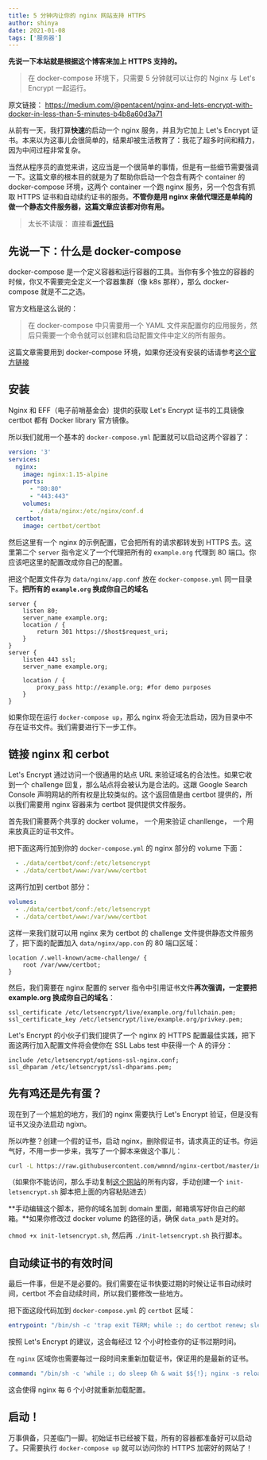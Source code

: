 ```yaml
---
title: 5 分钟内让你的 nginx 网站支持 HTTPS
author: shinya
date: 2021-01-08
tags: ['服务器']
---
```

**先说一下本站就是根据这个博客来加上 HTTPS 支持的。**

> 在 docker-compose 环境下，只需要 5 分钟就可以让你的 Nginx 与 Let's Encrypt 一起运行。

原文链接： <https://medium.com/@pentacent/nginx-and-lets-encrypt-with-docker-in-less-than-5-minutes-b4b8a60d3a71>

从前有一天，我打算**快速**的启动一个 nginx 服务，并且为它加上 Let's Encrypt 证书。本来以为这事儿会很简单的，结果却被生活教育了：我花了超多时间和精力，因为中间过程非常复杂。

当然从程序员的直觉来讲，这应当是一个很简单的事情，但是有一些细节需要强调一下。这篇文章的根本目的就是为了帮助你启动一个包含有两个 container 的 docker-compose 环境，这两个 container 一个跑 nginx 服务，另一个包含有抓取 HTTPS 证书和自动续约证书的服务。**不管你是用 nginx 来做代理还是单纯的做一个静态文件服务器，这篇文章应该都对你有用。**

> 太长不读版： 直接看[源代码](https://github.com/wmnnd/nginx-certbot)

## 先说一下：什么是 docker-compose

docker-compose 是一个定义容器和运行容器的工具。当你有多个独立的容器的时候，你又不需要完全定义一个容器集群（像 k8s 那样），那么 docker-compose 就是不二之选。

官方文档是这么说的：

> 在 docker-compose 中只需要用一个 YAML 文件来配置你的应用服务，然后只需要一个命令就可以创建和启动配置文件中定义的所有服务。

这篇文章需要用到 docker-compose 环境，如果你还没有安装的话请参考[这个官方链接](https://docs.docker.com/compose/install/#install-compose)

## 安装

Nginx 和 EFF（电子前哨基金会）提供的获取 Let's Encrypt 证书的工具镜像 certbot 都有 Docker library 官方镜像。

所以我们就用一个基本的 `docker-compose.yml` 配置就可以启动这两个容器了：

```yml
version: '3'
services:
  nginx:
    image: nginx:1.15-alpine
    ports:
      - "80:80"
      - "443:443"
    volumes:
      - ./data/nginx:/etc/nginx/conf.d
  certbot:
    image: certbot/certbot
```

然后这里有一个 nginx 的示例配置，它会把所有的请求都转发到 HTTPS 去。这里第二个 `server` 指令定义了一个代理把所有的 `example.org` 代理到 80 端口。你应该吧这里的配置改成你自己的配置。

把这个配置文件存为 `data/nginx/app.conf` 放在 `docker-compose.yml` 同一目录下。**把所有的 `example.org` 换成你自己的域名**

```config
server {
    listen 80;
    server_name example.org;
    location / {
        return 301 https://$host$request_uri;
    }    
}
server {
    listen 443 ssl;
    server_name example.org;
    
    location / {
        proxy_pass http://example.org; #for demo purposes
    }
}
```

如果你现在运行 `docker-compose up`，那么 nginx 将会无法启动，因为目录中不存在证书文件。我们需要进行下一步工作。

## 链接 nginx 和 cerbot

Let's Encrypt 通过访问一个很通用的站点 URL 来验证域名的合法性。如果它收到一个 challenge 回复，那么站点将会被认为是合法的。这跟 Google Search Console 声明网站的所有权是比较类似的。这个返回值是由 certbot 提供的，所以我们需要用 nginx 容器来为 certbot 提供提供文件服务。

首先我们需要两个共享的 docker volume， 一个用来验证 chanllenge， 一个用来放真正的证书文件。

把下面这两行加到你的 `docker-compose.yml`  的 nginx 部分的 volume 下面：

```yml
  - ./data/certbot/conf:/etc/letsencrypt
  - ./data/certbot/www:/var/www/certbot
```

这两行加到 certbot 部分：

```yml
volumes:
  - ./data/certbot/conf:/etc/letsencrypt
  - ./data/certbot/www:/var/www/certbot
```

这样一来我们就可以用 nginx 来为 certbot 的 challenge 文件提供静态文件服务了，把下面的配置加入 `data/nginx/app.con` 的 80 端口区域：

```config
location /.well-known/acme-challenge/ {
    root /var/www/certbot;
}
```

然后，我们需要在 nginx 配置的 server 指令中引用证书文件**再次强调，一定要把 example.org 换成你自己的域名**：

```config
ssl_certificate /etc/letsencrypt/live/example.org/fullchain.pem;
ssl_certificate_key /etc/letsencrypt/live/example.org/privkey.pem;
```

Let's Encrypt 的小伙子们我们提供了一个 nginx 的 HTTPS 配置最佳实践，把下面这两行加入配置文件将会使你在 SSL Labs test 中获得一个 A 的评分：

```config
include /etc/letsencrypt/options-ssl-nginx.conf;
ssl_dhparam /etc/letsencrypt/ssl-dhparams.pem;
```

## 先有鸡还是先有蛋？

现在到了一个尴尬的地方，我们的 nginx 需要执行 Let's Encrypt 验证，但是没有证书又没办法启动 ngixn。

所以咋整？创建一个假的证书，启动 nginx，删除假证书，请求真正的证书。你运气好，不用一步一步来，我写了一个脚本来做这个事儿：

```bash
curl -L https://raw.githubusercontent.com/wmnnd/nginx-certbot/master/init-letsencrypt.sh > init-letsencrypt.sh
```

（如果你不能访问，那么手动复制[这个网站](https://blog.weshinekx.cn/nginx-with-ssl/)的所有内容，手动创建一个 `init-letsencrypt.sh` 脚本把上面的内容粘贴进去）

**手动编辑这个脚本，把你的域名加到 domain 里面，邮箱填写好你自己的邮箱。**如果你修改过 docker volume 的路径的话，确保 `data_path` 是对的。

`chmod +x init-letsencrypt.sh`, 然后再 `./init-letsencrypt.sh` 执行脚本。

## 自动续证书的有效时间

最后一件事，但是不是必要的。我们需要在证书快要过期的时候让证书自动续时间，certbot 不会自动续时间，所以我们要修改一些地方。

把下面这段代码加到 `docker-compose.yml` 的 `certbot` 区域：

```yml
entrypoint: "/bin/sh -c 'trap exit TERM; while :; do certbot renew; sleep 12h & wait $${!}; done;'"
```

按照 Let's Encrypt 的建议，这会每经过 12 个小时检查你的证书过期时间。

在 `nginx` 区域你也需要每过一段时间来重新加载证书，保证用的是最新的证书。

```yml
command: "/bin/sh -c 'while :; do sleep 6h & wait $${!}; nginx -s reload; done & nginx -g \"daemon off;\"'"
```

这会使得 nginx 每 6 个小时就重新加载配置。

## 启动！

万事俱备，只差临门一脚。初始证书已经被下载，所有的容器都准备好可以启动了。只需要执行 `docker-compose up` 就可以访问你的 HTTPS 加密好的网站了！
